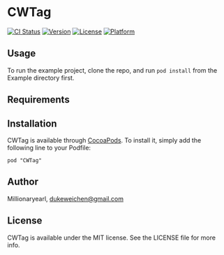 # CWTag

[![CI Status](http://img.shields.io/travis/Millionaryearl/CWTag.svg?style=flat)](https://travis-ci.org/Millionaryearl/CWTag)
[![Version](https://img.shields.io/cocoapods/v/CWTag.svg?style=flat)](http://cocoadocs.org/docsets/CWTag)
[![License](https://img.shields.io/cocoapods/l/CWTag.svg?style=flat)](http://cocoadocs.org/docsets/CWTag)
[![Platform](https://img.shields.io/cocoapods/p/CWTag.svg?style=flat)](http://cocoadocs.org/docsets/CWTag)

## Usage

To run the example project, clone the repo, and run `pod install` from the Example directory first.

## Requirements

## Installation

CWTag is available through [CocoaPods](http://cocoapods.org). To install
it, simply add the following line to your Podfile:

    pod "CWTag"

## Author

Millionaryearl, dukeweichen@gmail.com

## License

CWTag is available under the MIT license. See the LICENSE file for more info.


